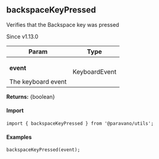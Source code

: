 <h2>backspaceKeyPressed</h2>
<p>Verifies that the Backspace key was pressed</p>
<p>Since v1.13.0</p>
<table>
      <thead>
      <tr>
        <th>Param</th>
        <th>Type</th></tr>
      </thead>
      <tbody><tr><td><p><b>event</b></p>The keyboard event</td><td>KeyboardEvent</td></tr></tbody>
    </table><p><b>Returns:</b> {boolean}</p>
<h4>Import</h4>

```
import { backspaceKeyPressed } from '@paravano/utils';
```

  <h4>Examples</h4>




```    
backspaceKeyPressed(event);
```

    